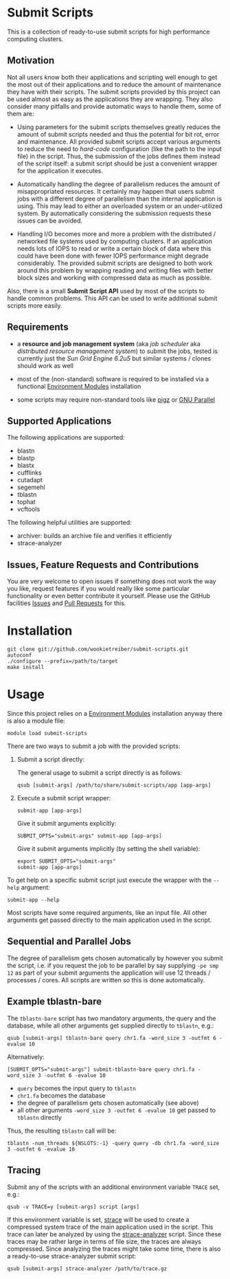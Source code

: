 Submit Scripts
==============

This is a collection of ready-to-use submit scripts for high performance computing clusters.

Motivation
----------

Not all users know both their applications and scripting well enough to get the most out of their applications and to reduce the amount of maintenance they have with their scripts. The submit scripts provided by this project can be used almost as easy as the applications they are wrapping. They also consider many pitfalls and provide automatic ways to handle them, some of them are:

-   Using parameters for the submit scripts themselves greatly reduces the amount of submit scripts needed and thus the potential for bit rot, error and maintenance. All provided submit scripts accept various arguments to reduce the need to *hard-code* configuration (like the path to the input file) in the script. Thus, the submission of the jobs defines them instead of the script itself: a submit script should be just a convenient wrapper for the application it executes.

-   Automatically handling the degree of parallelism reduces the amount of misappropriated resources. It certainly may happen that users submit jobs with a different degree of parallelism than the internal application is using. This may lead to either an overloaded system or an under-utilized system. By automatically considering the submission requests these issues can be avoided.

-   Handling I/O becomes more and more a problem with the distributed / networked file systems used by computing clusters. If an application needs lots of IOPS to read or write a certain block of data where this could have been done with fewer IOPS performance might degrade considerably. The provided submit scripts are designed to both work around this problem by wrapping reading and writing files with better block sizes and working with compressed data as much as possible.

Also, there is a small **Submit Script API** used by most of the scripts to handle common problems. This API can be used to write additional submit scripts more easily.

Requirements
------------

-   a **resource and job management system** (aka *job scheduler* aka *distributed resource management system*) to submit the jobs, tested is currently just the *Sun Grid Engine 6.2u5* but similar systems / clones should work as well

-   most of the (non-standard) software is required to be installed via a functional [Environment Modules][modules] installation

-   some scripts may require non-standard tools like [pigz][] or [GNU Parallel][parallel]

Supported Applications
----------------------

The following applications are supported:

- blastn
- blastp
- blastx
- cufflinks
- cutadapt
- segemehl
- tblastn
- tophat
- vcftools

The following helpful utilities are supported:

- archiver: builds an archive file and verifies it efficiently
- strace-analyzer

Issues, Feature Requests and Contributions
------------------------------------------

You are very welcome to open issues if something does not work the way you like, request features if you would really like some particular functionality or even better contribute it yourself. Please use the GitHub facilities [Issues][] and [Pull Requests][] for this.

Installation
============

    git clone git://github.com/wookietreiber/submit-scripts.git
    autoconf
    ./configure --prefix=/path/to/target
    make install


Usage
=====

Since this project relies on a [Environment Modules][modules] installation anyway there is also a module file:

    module load submit-scripts

There are two ways to submit a job with the provided scripts:

1.  Submit a script directly:

    The general usage to submit a script directly is as follows:

        qsub [submit-args] /path/to/share/submit-scripts/app [app-args]

2.  Execute a submit script wrapper:

        submit-app [app-args]

    Give it submit arguments explicitly:

        SUBMIT_OPTS="submit-args" submit-app [app-args]

    Give it submit arguments implicitly (by setting the shell variable):

        export SUBMIT_OPTS="submit-args"
        submit-app [app-args]

To get help on a specific submit script just execute the wrapper with the `--help` argument:

    submit-app --help

Most scripts have some required arguments, like an input file. All other arguments get passed directly to the main application used in the script.

Sequential and Parallel Jobs
----------------------------

The degree of parallelism gets chosen automatically by however you submit the script, i.e. if you request the job to be parallel by say supplying `-pe smp 12` as part of your submit arguments the application will use 12 threads / processes / cores. All scripts are written so this is done automatically.

Example tblastn-bare
--------------------

The `tblastn-bare` script has two mandatory arguments, the query and the database, while all other arguments get supplied directly to `tblastn`, e.g.:

    qsub [submit-args] tblastn-bare query chr1.fa -word_size 3 -outfmt 6 -evalue 10

Alternatively:

    [SUBMIT_OPTS="submit-args"] submit-tblastn-bare query chr1.fa -word_size 3 -outfmt 6 -evalue 10

- `query` becomes the input query to `tblastn`
- `chr1.fa` becomes the database
- the degree of parallelism gets chosen automatically (see above)
- all other arguments `-word_size 3 -outfmt 6 -evalue 10` get passed to `tblastn` directly

Thus, the resulting `tblastn` call will be:

    tblastn -num_threads ${NSLOTS:-1} -query query -db chr1.fa -word_size 3 -outfmt 6 -evalue 10

Tracing
-------

Submit any of the scripts with an additional environment variable `TRACE` set, e.g.:

    qsub -v TRACE=y [submit-args] script [args]

If this environment variable is set, [strace][] will be used to create a compressed system trace of the main application used in the script. This trace can later be analyzed by using the [strace-analyzer][] script. Since these traces may be rather large in terms of file size, the traces are always compressed. Since analyzing the traces might take some time, there is also a ready-to-use strace-analyzer submit script:

    qsub [submit-args] strace-analyzer /path/to/trace.gz


[modules]: http://modules.sourceforge.net/
[pigz]: http://zlib.net/pigz/
[parallel]: http://www.gnu.org/software/parallel/
[strace]: http://strace.sourceforge.net/
[strace-analyzer]: http://clusterbuffer.wordpress.com/strace-analyzer/
[Issues]: https://github.com/wookietreiber/submit-scripts/issues
[Pull Requests]: https://github.com/wookietreiber/submit-scripts/pulls
